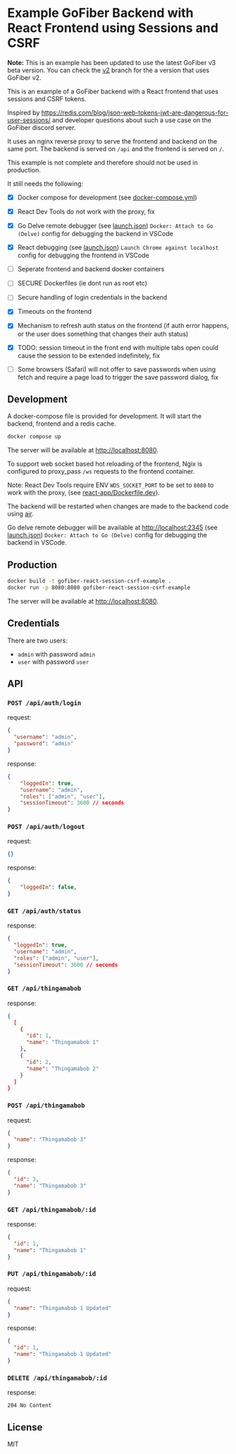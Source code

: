 # Example GoFiber Backend with React Frontend using Sessions and CSRF

**Note:** This is an example has been updated to use the latest GoFiber v3 beta version. You can check the [v2](https://github.com/sixcolors/gofiber-react-session-csrf-example/tree/v2) branch for the a version that uses GoFiber v2.

This is an example of a GoFiber backend with a React frontend that uses sessions and CSRF tokens.

Inspired by https://redis.com/blog/json-web-tokens-jwt-are-dangerous-for-user-sessions/ and developer questions about such a use case on the GoFiber discord server. 

It uses an nginx reverse proxy to serve the frontend and backend on the same port. The backend is served on `/api` and the frontend is served on `/`.

This example is not complete and therefore should not be used in production.

It still needs the following:

- [x] Docker compose for development (see [docker-compose.yml](docker-compose.yml))
- [x] React Dev Tools do not work with the proxy, fix
- [x] Go Delve remote debugger (see [launch.json](.vscode/launch.json)) `Docker: Attach to Go (Delve)` config for debugging the backend in VSCode
- [x] React debugging (see [launch.json](.vscode/launch.json)) `Launch Chrome against localhost` config for debugging the frontend in VSCode
- [ ] Seperate frontend and backend docker containers
- [ ] SECURE Dockerfiles (ie dont run as root etc)
- [ ] Secure handling of login credentials in the backend
- [x] Timeouts on the frontend
- [x] Mechanism to refresh auth status on the frontend (if auth error happens, or the user does something that changes their auth status)
- [x] TODO: session timeout in the front end with multiple tabs open could cause the session to be extended indefinitely, fix
- [ ] Some browsers (Safari) will not offer to save passwords when using fetch and require a page load to trigger the save password dialog, fix


## Development

A docker-compose file is provided for development. It will start the backend, frontend and a redis cache.

```bash
docker compose up
```

The server will be available at [http://localhost:8080](http://localhost:8080).

To support web socket based hot reloading of the frontend, Ngix is configured to proxy_pass `/ws` requests to the frontend container.

Note: React Dev Tools require ENV `WDS_SOCKET_PORT` to be set to `8080` to work with the proxy, (see [react-app/Dockerfile.dev](react-app/Dockerfile.dev)).

The backend will be restarted when changes are made to the backend code using [air](github.com/air-verse/air).

Go delve remote debugger will be available at [http://localhost:2345](http://localhost:2345) (see [launch.json](.vscode/launch.json)) `Docker: Attach to Go (Delve)` config for debugging the backend in VSCode.

## Production

```bash
docker build -t gofiber-react-session-csrf-example .
docker run -p 8080:8080 gofiber-react-session-csrf-example
```

The server will be available at [http://localhost:8080](http://localhost:8080).

## Credentials

There are two users:

- `admin` with password `admin`
- `user` with password `user`

## API

### `POST /api/auth/login`

request:
```json
{
  "username": "admin",
  "password": "admin"
}
```

response:
```json
{
    "loggedIn": true,
    "username": "admin",
    "roles": ["admin", "user"],
    "sessionTimeout": 3600 // seconds
}
```

### `POST /api/auth/logout`

request:
```json
{}
```

response:
```json
{
    "loggedIn": false,
}
```

### `GET /api/auth/status`

response:
```json
{
  "loggedIn": true,
  "username": "admin",
  "roles": ["admin", "user"],
  "sessionTimeout": 3600 // seconds
}
```

### `GET /api/thingamabob`

response:
```json
{
  [
    {
      "id": 1,
      "name": "Thingamabob 1"
    },
    {
      "id": 2,
      "name": "Thingamabob 2"
    }
  ]
}
```

### `POST /api/thingamabob`

request:
```json
{
  "name": "Thingamabob 3"
}
```

response:
```json
{
  "id": 3,
  "name": "Thingamabob 3"
}
```

### `GET /api/thingamabob/:id`

response:
```json
{
  "id": 1,
  "name": "Thingamabob 1"
}
```

### `PUT /api/thingamabob/:id`

request:
```json
{
  "name": "Thingamabob 1 Updated"
}
```

response:
```json
{
  "id": 1,
  "name": "Thingamabob 1 Updated"
}
```

### `DELETE /api/thingamabob/:id`

response:
```http
204 No Content
```

## License

MIT
